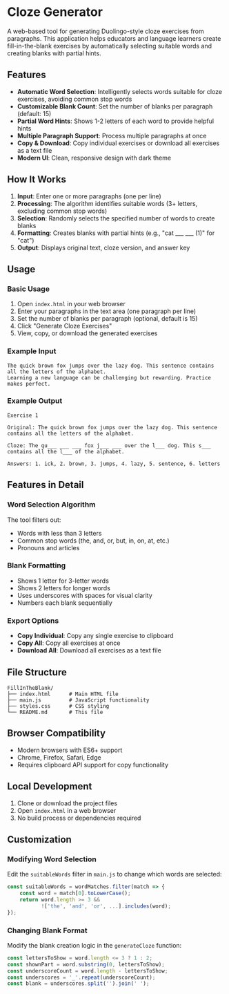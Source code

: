 # Cloze Generator

A web-based tool for generating Duolingo-style cloze exercises from paragraphs. This application helps educators and language learners create fill-in-the-blank exercises by automatically selecting suitable words and creating blanks with partial hints.

## Features

- **Automatic Word Selection**: Intelligently selects words suitable for cloze exercises, avoiding common stop words
- **Customizable Blank Count**: Set the number of blanks per paragraph (default: 15)
- **Partial Word Hints**: Shows 1-2 letters of each word to provide helpful hints
- **Multiple Paragraph Support**: Process multiple paragraphs at once
- **Copy & Download**: Copy individual exercises or download all exercises as a text file
- **Modern UI**: Clean, responsive design with dark theme

## How It Works

1. **Input**: Enter one or more paragraphs (one per line)
2. **Processing**: The algorithm identifies suitable words (3+ letters, excluding common stop words)
3. **Selection**: Randomly selects the specified number of words to create blanks
4. **Formatting**: Creates blanks with partial hints (e.g., "cat ___ ___ (1)" for "cat")
5. **Output**: Displays original text, cloze version, and answer key

## Usage

### Basic Usage

1. Open `index.html` in your web browser
2. Enter your paragraphs in the text area (one paragraph per line)
3. Set the number of blanks per paragraph (optional, default is 15)
4. Click "Generate Cloze Exercises"
5. View, copy, or download the generated exercises

### Example Input

```
The quick brown fox jumps over the lazy dog. This sentence contains all the letters of the alphabet.
Learning a new language can be challenging but rewarding. Practice makes perfect.
```

### Example Output

```
Exercise 1

Original: The quick brown fox jumps over the lazy dog. This sentence contains all the letters of the alphabet.

Cloze: The qu___ ___ ___ fox j___ ___ over the l___ dog. This s___ contains all the l___ of the alphabet.

Answers: 1. ick, 2. brown, 3. jumps, 4. lazy, 5. sentence, 6. letters
```

## Features in Detail

### Word Selection Algorithm

The tool filters out:
- Words with less than 3 letters
- Common stop words (the, and, or, but, in, on, at, etc.)
- Pronouns and articles

### Blank Formatting

- Shows 1 letter for 3-letter words
- Shows 2 letters for longer words
- Uses underscores with spaces for visual clarity
- Numbers each blank sequentially

### Export Options

- **Copy Individual**: Copy any single exercise to clipboard
- **Copy All**: Copy all exercises at once
- **Download All**: Download all exercises as a text file

## File Structure

```
FillInTheBlank/
├── index.html      # Main HTML file
├── main.js         # JavaScript functionality
├── styles.css      # CSS styling
└── README.md       # This file
```

## Browser Compatibility

- Modern browsers with ES6+ support
- Chrome, Firefox, Safari, Edge
- Requires clipboard API support for copy functionality

## Local Development

1. Clone or download the project files
2. Open `index.html` in a web browser
3. No build process or dependencies required

## Customization

### Modifying Word Selection

Edit the `suitableWords` filter in `main.js` to change which words are selected:

```javascript
const suitableWords = wordMatches.filter(match => {
    const word = match[0].toLowerCase();
    return word.length >= 3 &&
           !['the', 'and', 'or', ...].includes(word);
});
```

### Changing Blank Format

Modify the blank creation logic in the `generateCloze` function:

```javascript
const lettersToShow = word.length <= 3 ? 1 : 2;
const shownPart = word.substring(0, lettersToShow);
const underscoreCount = word.length - lettersToShow;
const underscores = '_'.repeat(underscoreCount);
const blank = underscores.split('').join(' ');
```
